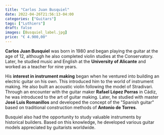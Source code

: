 ```yaml
---
title: "Carlos Juan Busquiel"
date: 2022-04-26T21:56:13-04:00
categories: ["Guitars"]
tags: ["Luthiers"]
draft: false
images: [Busquiel_label.jpg]
price: "€ 4.900,00"
---
```


**Carlos Juan Busquiel** was born in 1980 and began playing the guitar at the age of 12, although he also completed violin studies at the Conservatory. Later, he studied music and English at the **University of Alicante** and worked as a teacher for nine years.

His **interest in instrument making** began when he ventured into building an electric guitar on his own. This introduced him to the world of instrument making. He also built an acoustic violin following the model of Stradivari. Through an encounter with the guitar maker **Rafael López Porras** in Cádiz, he was introduced to the art of guitar making. Later, he studied with master **José Luis Romanillos** and developed the concept of the "Spanish guitar" based on traditional construction methods of **Antonio de Torres**.

Busquiel also had the opportunity to study valuable instruments by historical builders. Based on this knowledge, he developed various guitar models appreciated by guitarists worldwide.

